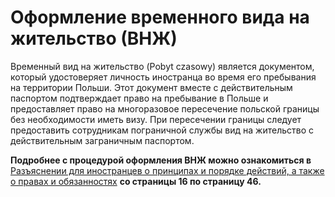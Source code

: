 # Оформление временного вида на жительство (ВНЖ)

Временный вид на жительство (Pobyt czasowy) является документом, который удостоверяет личность иностранца во время его пребывания на территории Польши. Этот документ вместе с действительным паспортом подтверждает право на пребывание в Польше и предоставляет право на многоразовое пересечение польской границы без необходимости иметь визу. При пересечении границы следует предоставить сотрудникам пограничной службы вид на жительство с действительным заграничным паспортом.

**Подробнее с процедурой оформления ВНЖ можно ознакомиться в** [Разъяснении для иностранцев о принципах и порядке действий, а также о правах и обязанностях](https://www.mazowieckie.pl/download/1/42796/file.pdf) **со страницы 16 по страницу 46.**